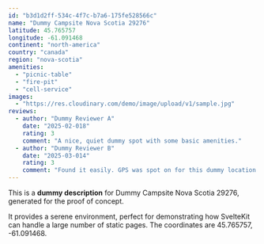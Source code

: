 ```yaml
---
id: "b3d1d2ff-534c-4f7c-b7a6-175fe528566c"
name: "Dummy Campsite Nova Scotia 29276"
latitude: 45.765757
longitude: -61.091468
continent: "north-america"
country: "canada"
region: "nova-scotia"
amenities:
  - "picnic-table"
  - "fire-pit"
  - "cell-service"
images:
  - "https://res.cloudinary.com/demo/image/upload/v1/sample.jpg"
reviews:
  - author: "Dummy Reviewer A"
    date: "2025-02-018"
    rating: 3
    comment: "A nice, quiet dummy spot with some basic amenities."
  - author: "Dummy Reviewer B"
    date: "2025-03-014"
    rating: 3
    comment: "Found it easily. GPS was spot on for this dummy location."
---
```


This is a **dummy description** for Dummy Campsite Nova Scotia 29276, generated for the proof of concept.

It provides a serene environment, perfect for demonstrating how SvelteKit can handle a large number of static pages. The coordinates are 45.765757, -61.091468.
